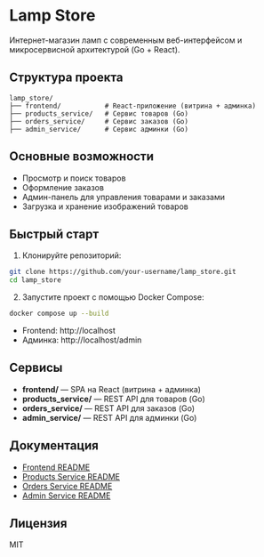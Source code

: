 # Lamp Store

Интернет-магазин ламп с современным веб-интерфейсом и микросервисной архитектурой (Go + React).

## Структура проекта

```
lamp_store/
├── frontend/           # React-приложение (витрина + админка)
├── products_service/   # Сервис товаров (Go)
├── orders_service/     # Сервис заказов (Go)
├── admin_service/      # Сервис админки (Go)
```

## Основные возможности
- Просмотр и поиск товаров
- Оформление заказов
- Админ-панель для управления товарами и заказами
- Загрузка и хранение изображений товаров

## Быстрый старт

1. Клонируйте репозиторий:
```bash
git clone https://github.com/your-username/lamp_store.git
cd lamp_store
```

2. Запустите проект с помощью Docker Compose:
```bash
docker compose up --build
```

- Frontend: http://localhost
- Админка: http://localhost/admin

## Сервисы
- **frontend/** — SPA на React (витрина + админка)
- **products_service/** — REST API для товаров (Go)
- **orders_service/** — REST API для заказов (Go)
- **admin_service/** — REST API для админки (Go)

## Документация
- [Frontend README](frontend/README.md)
- [Products Service README](products_service/README.md)
- [Orders Service README](orders_service/README.md)
- [Admin Service README](admin_service/README.md)

## Лицензия
MIT
